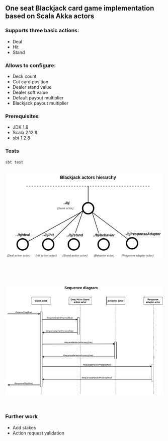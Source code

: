 
## One seat Blackjack card game implementation based on Scala Akka actors

### Supports three basic actions:

* Deal
* Hit
* Stand

### Allows to configure:

* Deck count
* Cut card position
* Dealer stand value
* Dealer soft value
* Default payout multiplier
* Blackjack payout multiplier


### Prerequisites
* JDK 1.8
* Scala 2.12.8
* sbt 1.2.8

### Tests

```
sbt test
```

##

![alt text](docs/scala-game-card-blackjack.jpg)

<br />
<br />

##

![alt text](docs/sd-scala-game-card-blackjack.jpg)

<br />

### Further work

* Add stakes
* Action request validation